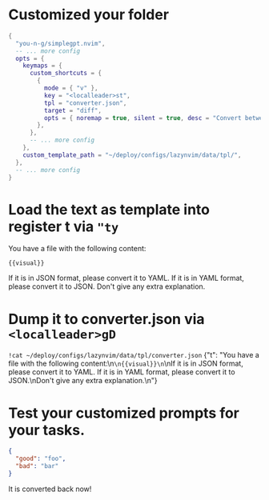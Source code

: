 # Customized your folder

```lua
{
  "you-n-g/simplegpt.nvim",
  -- ... more config
  opts = {
    keymaps = {
      custom_shortcuts = {
        {
          mode = { "v" },
          key = "<localleader>st",
          tpl = "converter.json",
          target = "diff",
          opts = { noremap = true, silent = true, desc = "Convert between YAML & JSON" },
        },
      },
      -- ... more config
    },
    custom_template_path = "~/deploy/configs/lazynvim/data/tpl/",
  },
  -- ... more config
}
```

# Load the text as template into register t via `"ty`
You have a file with the following content:
```
{{visual}}
```
If it is in JSON format, please convert it to YAML. If it is in YAML format, please convert it to JSON.
Don't give any extra explanation.

# Dump it to converter.json via `<localleader>gD`
`!cat ~/deploy/configs/lazynvim/data/tpl/converter.json`
{"t": "You have a file with the following content:\n```\n{{visual}}\n```\nIf it is in JSON format, please convert it to YAML. If it is in YAML format, please convert it to JSON.\nDon't give any extra explanation.\n"}

# Test your customized prompts for your tasks.
```json
{
  "good": "foo",
  "bad": "bar"
}
```
It is converted back now!
